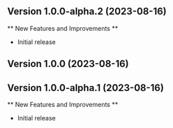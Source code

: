 
## Version 1.0.0-alpha.2 (2023-08-16)

** New Features and Improvements **

- Initial release

## Version 1.0.0 (2023-08-16)

## Version 1.0.0-alpha.1 (2023-08-16)

** New Features and Improvements **

- Initial release

